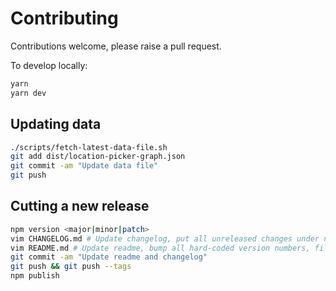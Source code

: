 # Contributing

Contributions welcome, please raise a pull request.

To develop locally:

```bash
yarn
yarn dev
```

## Updating data

```bash
./scripts/fetch-latest-data-file.sh
git add dist/location-picker-graph.json
git commit -am "Update data file"
git push
```

## Cutting a new release

```bash
npm version <major|minor|patch>
vim CHANGELOG.md # Update changelog, put all unreleased changes under new heading.
vim README.md # Update readme, bump all hard-coded version numbers, file size if necessary.
git commit -am "Update readme and changelog"
git push && git push --tags
npm publish
```
